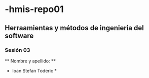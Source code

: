 # -hmis-repo01
## Herraamientas y métodos de ingenieria del software ##
### Sesión 03 ###
** Nombre y apellido: **
* Ioan Stefan Toderic *
